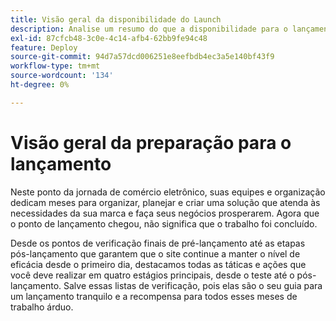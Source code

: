 ```yaml
---
title: Visão geral da disponibilidade do Launch
description: Analise um resumo do que a disponibilidade para o lançamento significa para implementações do Adobe Commerce.
exl-id: 87cfcb48-3c0e-4c14-afb4-62bb9fe94c48
feature: Deploy
source-git-commit: 94d7a57dcd006251e8eefbdb4ec3a5e140bf43f9
workflow-type: tm+mt
source-wordcount: '134'
ht-degree: 0%

---
```


# Visão geral da preparação para o lançamento

Neste ponto da jornada de comércio eletrônico, suas equipes e organização dedicam meses para organizar, planejar e criar uma solução que atenda às necessidades da sua marca e faça seus negócios prosperarem. Agora que o ponto de lançamento chegou, não significa que o trabalho foi concluído.

Desde os pontos de verificação finais de pré-lançamento até as etapas pós-lançamento que garantem que o site continue a manter o nível de eficácia desde o primeiro dia, destacamos todas as táticas e ações que você deve realizar em quatro estágios principais, desde o teste até o pós-lançamento. Salve essas listas de verificação, pois elas são o seu guia para um lançamento tranquilo e a recompensa para todos esses meses de trabalho árduo.
